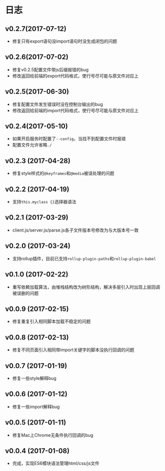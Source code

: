 # 日志

## v0.2.7(2017-07-12)

- 修复只有export语句没import语句时没生成闭包的问题

## v0.2.6(2017-07-02)

- 修复v0.2.5配置文件带js后缀报错的bug
- 修改返回给前端的export代码格式，使行号尽可能与原文件对应上


## v0.2.5(2017-06-30)

- 修复配置文件发生错误时没在控制台输出的bug
- 修改返回给前端的import代码格式，使行号尽可能与原文件对应上

## v0.2.4(2017-05-10)

- 如果开启服务时配置了`--config`，当找不到配置文件时报错
- 配置文件允许省略`./`

## v0.2.3 (2017-04-28)

- 修复style样式的`@keyframes`和`@media`被误处理的问题

## v0.2.2 (2017-04-19)

- 支持`this.myclass {}`选择器语法

## v0.2.1 (2017-03-29)

- client.js/server.js/parse.js各子文件版本号修改为与大版本号一致

## v0.2.0 (2017-03-24)

- 支持rollup插件，目前已支持`rollup-plugin-paths`和`rollup-plugin-babel`

## v0.1.0 (2017-02-22)

- 重写依赖加载算法，由堆栈结构改为树形结构，解决多层引入时出现上层回调被误删的问题

## v0.0.9 (2017-02-15)

- 修复重复引入相同脚本加载不稳定的问题

## v0.0.8 (2017-02-13)

- 修复不同页面引入相同带import关键字的脚本没执行回调的问题

## v0.0.7 (2017-01-19)

- 修复一些style解释bug

## v0.0.6 (2017-01-12)

- 修复一些import解释bug

## v0.0.5 (2017-01-11)

- 修复Mac上Chrome无条件执行回调的bug

## v0.0.4 (2017-01-08)

- 完成，实现ES6模块语法管理html/css/js文件